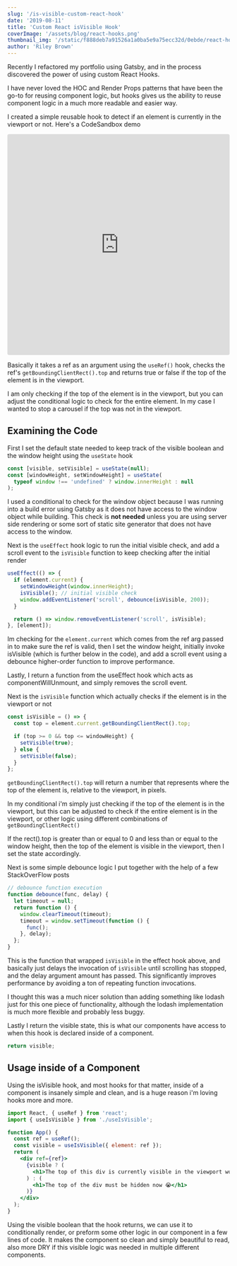 ```yaml
---
slug: '/is-visible-custom-react-hook'
date: '2019-08-11'
title: 'Custom React isVisible Hook'
coverImage: '/assets/blog/react-hooks.png'
thumbnail_img: '/static/f888deb7a91526a1a0ba5e9a75ecc32d/0ebde/react-hooks.png'
author: 'Riley Brown'
---
```


Recently I refactored my portfolio using Gatsby, and in the process discovered the power of using custom React Hooks.

I have never loved the HOC and Render Props patterns that have been the go-to for reusing component logic, but hooks gives us the ability to reuse component logic in a much more readable and easier way.

I created a simple reusable hook to detect if an element is currently in the viewport or not. Here's a CodeSandbox demo

<iframe src="https://codesandbox.io/embed/infallible-proskuriakova-z1nfl?fontsize=14&module=%2Fsrc%2FuseIsVisible.js" title="infallible-proskuriakova-z1nfl" allow="geolocation; microphone; camera; midi; vr; accelerometer; gyroscope; payment; ambient-light-sensor; encrypted-media" style="width:100%; height:500px; border:0; border-radius: 4px; overflow:hidden;" sandbox="allow-modals allow-forms allow-popups allow-scripts allow-same-origin"></iframe>

Basically it takes a ref as an argument using the `useRef()` hook, checks the ref's `getBoundingClientRect().top` and returns true or false if the top of the element is in the viewport.

I am only checking if the top of the element is in the viewport, but you can adjust the conditional logic to check for the entire element. In my case I wanted to stop a carousel if the top was not in the viewport.

<h2 class="blog-text-center">Examining the Code</h2>

First I set the default state needed to keep track of the visible boolean and the window height using the `useState` hook

```js {numberLines: true}
const [visible, setVisible] = useState(null);
const [windowHeight, setWindowHeight] = useState(
  typeof window !== 'undefined' ? window.innerHeight : null
);
```

I used a conditional to check for the window object because I was running into a build error using Gatsby as it does not have access to the window object while building. This check is **not needed** unless you are using server side rendering or some sort of static site generator that does not have access to the window.

Next is the `useEffect` hook logic to run the initial visible check, and add a scroll event to the `isVisible` function to keep checking after the initial render

```js
useEffect(() => {
  if (element.current) {
    setWindowHeight(window.innerHeight);
    isVisible(); // initial visible check
    window.addEventListener('scroll', debounce(isVisible, 200));
  }

  return () => window.removeEventListener('scroll', isVisible);
}, [element]);
```

<!-- The `useEffect` hook can be used to replicate multiple traditional class component life-cycle methods. In this case, our `useEffect` hook basically works as componentDidMount, componentDidUpdate, and componentWillUnmount all in one.

The `useEffect` hook runs after the first render where as `componentDidMount` runs before the first render, but in our case, it doesn't make a difference.

Using `[element]` at the end of the effect hook is referred to as the hook's dependencies. By default, `useEffect` runs after the first render, and every subsequent render but by passing the `[element]` dependency, this tells the hook to run after the first render, and only again when element changes, thus acting as componentDidUpdate. -->

Im checking for the `element.current` which comes from the ref arg passed in to make sure the ref is valid, then I set the window height, initially invoke isVisible (which is further below in the code), and add a scroll event using a debounce higher-order function to improve performance.

Lastly, I return a function from the useEffect hook which acts as componentWillUnmount, and simply removes the scroll event.

Next is the `isVisible` function which actually checks if the element is in the viewport or not

```javascript
const isVisible = () => {
  const top = element.current.getBoundingClientRect().top;

  if (top >= 0 && top <= windowHeight) {
    setVisible(true);
  } else {
    setVisible(false);
  }
};
```

`getBoundingClientRect().top` will return a number that represents where the top of the element is, relative to the viewport, in pixels.

In my conditional i'm simply just checking if the top of the element is in the viewport, but this can be adjusted to check if the entire element is in the viewport, or other logic using different combinations of `getBoundingClientRect()`

If the rect().top is greater than or equal to 0 and less than or equal to the window height, then the top of the element is visible in the viewport, then I set the state accordingly.

Next is some simple debounce logic I put together with the help of a few StackOverFlow posts

```js
// debounce function execution
function debounce(func, delay) {
  let timeout = null;
  return function () {
    window.clearTimeout(timeout);
    timeout = window.setTimeout(function () {
      func();
    }, delay);
  };
}
```

This is the function that wrapped `isVisible` in the effect hook above, and basically just delays the invocation of `isVisible` until scrolling has stopped, and the delay argument amount has passed. This significantly improves performance by avoiding a ton of repeating function invocations.

I thought this was a much nicer solution than adding something like lodash just for this one piece of functionality, although the lodash implementation is much more flexible and probably less buggy.

Lastly I return the visible state, this is what our components have access to when this hook is declared inside of a component.

```js
return visible;
```

<h2 class="blog-text-center">Usage inside of a Component</h2>

Using the isVisible hook, and most hooks for that matter, inside of a component is insanely simple and clean, and is a huge reason i'm loving hooks more and more.

```jsx
import React, { useRef } from 'react';
import { useIsVisible } from './useIsVisible';

function App() {
  const ref = useRef();
  const visible = useIsVisible({ element: ref });
  return (
    <div ref={ref}>
      {visible ? (
        <h1>The top of this div is currently visible in the viewport woohoo</h1>
      ) : (
        <h1>The top of the div must be hidden now 😭</h1>
      )}
    </div>
  );
}
```

Using the visible boolean that the hook returns, we can use it to conditionally render, or preform some other logic in our component in a few lines of code. It makes the component so clean and simply beautiful to read, also more DRY if this visible logic was needed in multiple different components.
